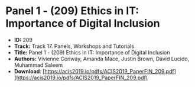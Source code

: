# Panel 1 - (209) Ethics in IT: Importance of Digital Inclusion

- **ID:** 209
- **Track:** Track 17. Panels, Workshops and Tutorials
- **Title:** Panel 1 - (209) Ethics in IT: Importance of Digital Inclusion
- **Authors:** Vivienne Conway, Amanda Mace, Justin Brown, David Lucido, Muhammad Saleem
- **Download**: [https://acis2019.io/pdfs/ACIS2019_PaperFIN_209.pdf](https://acis2019.io/pdfs/ACIS2019_PaperFIN_209.pdf)